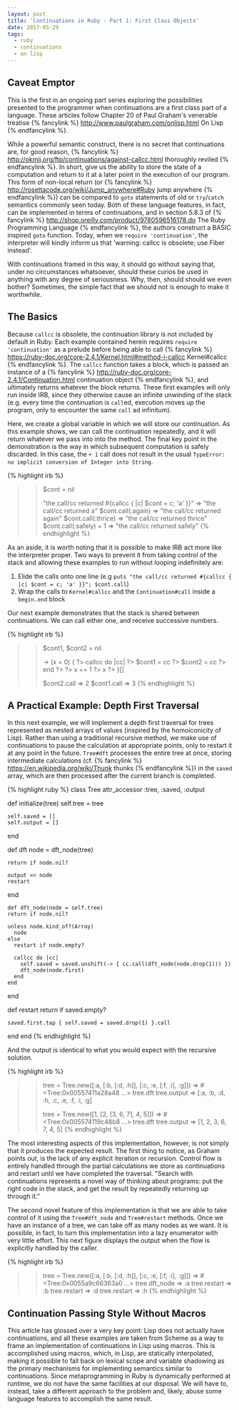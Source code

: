 ```yaml
---
layout: post
title: 'Continuations in Ruby - Part 1: First Class Objects'
date: 2017-05-29
tags:
  - ruby
  - continuations
  - on lisp
---
```


## Caveat Emptor

This is the first in an ongoing part series exploring the possibilities
presented to the programmer when continuations are a first class part of a
language.  These articles follow Chapter 20 of Paul Graham's venerable treatise
{% fancylink %}
  http://www.paulgraham.com/onlisp.html
  On Lisp
{% endfancylink %}.

While a powerful semantic construct, there is no secret that continuations are,
for good reason,
{% fancylink %}
  http://okmij.org/ftp/continuations/against-callcc.html
  thoroughly reviled
{% endfancylink %}.
In short, give us the ability to store the state of a computation and return to
it at a later point in the execution of our program.  This form of non-local
return (or
{% fancylink %}
  http://rosettacode.org/wiki/Jump_anywhere#Ruby
  jump anywhere
{% endfancylink %})
can be compared to `goto` statements of old or `try`/`catch` semantics commonly
seen today.  Both of these language features, in fact, can be implemented in
terms of continuations, and in section 5.8.3 of
{% fancylink %}
  http://shop.oreilly.com/product/9780596516178.do
  The Ruby Programming Language
{% endfancylink %},
the authors construct a BASIC inspired `goto` function.  Today, when we `require
'continuation'`, the interpreter will kindly inform us that 'warning: callcc is
obsolete; use Fiber instead'.

With continuations framed in this way, it should go without saying that, under
no circumstances whatsoever, should these curios be used in anything with any
degree of seriousness.  Why, then, should should we even bother?  Sometimes,
the simple fact that we should not is enough to make it worthwhile.

##

## The Basics

Because `callcc` is obsolete, the continuation library is not included by
default in Ruby.  Each example contained herein requires
`require 'continuation'` as a prelude before being able to call
{% fancylink %}
  https://ruby-doc.org/core-2.4.1/Kernel.html#method-i-callcc
  Kernel#callcc
{% endfancylink %}.
The `callcc` function takes a block, which is passed an instance of a
{% fancylink %}
  http://ruby-doc.org/core-2.4.1/Continuation.html
  continuation object
{% endfancylink %},
and ultimately returns whatever the block returns.  These first examples will
only run inside IRB, since they otherwise cause an infinite unwinding of the
stack (e.g. every time the continuation is `call`ed, execution moves up the
program, only to encounter the same `call` ad infinitum).

Here, we create a global variable in which we will store our continuation.  As
this example shows, we can call the continuation repeatedly, and it will return
whatever we pass into into the method.  The final key point in the
demonstration is the way in which subsequent computation is safely discarded.
In this case, the `+ 1` call does not result in the usual `TypeError: no
implicit conversion of Integer into String`.

{% highlight irb %}
>> $cont = nil
>>
>> "the call/cc returned #{callcc { |c| $cont = c; 'a' }}"
=> "the call/cc returned a"
>> $cont.call(:again)
=> "the call/cc returned again"
>> $cont.call(:thrice)
=> "the call/cc returned thrice"
>> $cont.call(:safely) + 1
=> "the call/cc returned safely"
{% endhighlight %}

As an aside, it is worth noting that it is possible to make IRB act more like
the interpreter proper.  Two ways to prevent it from taking control of the
stack and allowing these examples to run without looping indefinitely are:

1. Elide the calls onto one line (e.g `puts "the call/cc returned #{callcc { |c| $cont = c; 'a' }}"; $cont.call`)
2. Wrap the calls to `Kernel#callcc` and the `Continuation#call` inside a `begin`..`end` block

Our next example demonstrates that the stack is shared between continuations.
We can call either one, and receive successive numbers.

{% highlight irb %}
>> $cont1, $cont2 = nil
>>
>> -> (x = 0) {
?>   callcc do |cc|
?>     $cont1 = cc
?>     $cont2 = cc
?>   end
?>
?>   x += 1
?>   x
?> }[]
>>
>> $cont2.call
=> 2
>> $cont1.call
=> 3
{% endhighlight %}

## A Practical Example: Depth First Traversal

In this next example, we will implement a depth first traversal for trees
represented as nested arrays of values (inspired by the homoiconicity of Lisp).
Rather than using a traditional recursive method, we make use of continuations
to pause the calculation at appropriate points, only to restart it at any point
in the future.  `Tree#dft` processes the entire tree at once, storing
intermediate calculations (cf.
{% fancylink %}
  https://en.wikipedia.org/wiki/Thunk
  thunks
{% endfancylink %})
in the `saved` array, which are then processed after the current branch is
completed.

{% highlight ruby %}
class Tree
  attr_accessor :tree, :saved, :output

  def initialize(tree)
    self.tree = tree

    self.saved = []
    self.output = []
  end

  def dft
  	node = dft_node(tree)

  	return if node.nil?

  	output << node
  	restart
  end

	def dft_node(node = self.tree)
    return if node.nil?

    unless node.kind_of?(Array)
      node
    else
      restart if node.empty?

      callcc do |cc|
        self.saved = saved.unshift(-> { cc.call(dft_node(node.drop(1))) })
        dft_node(node.first)
      end
    end
  end

  def restart
    return if saved.empty?

    saved.first.tap { self.saved = saved.drop(1) }.call
  end
end
{% endhighlight %}

And the output is identical to what you would expect with the recursive solution.

{% highlight irb %}
>> tree = Tree.new([:a, [:b, [:d, :h]], [:c, :e, [:f, :i], :g]])
=> #<Tree:0x00557411a28a48 ...>
>> tree.dft
>> tree.output
=> [:a, :b, :d, :h, :c, :e, :f, :i, :g]
>>
>> tree = Tree.new([1, [2, [3, 6, 7], 4, 5]])
=> #<Tree:0x005574119c48b8 ...>
>> tree.dft
>> tree.output
=> [1, 2, 3, 6, 7, 4, 5]
{% endhighlight %}

The most interesting aspects of this implementation, however, is not simply that
it produces the expected result.  The first thing to notice, as Graham points
out, is the lack of any explicit iteration or recursion.  Control flow is
entirely handled through the partial calculations we store as continuations and
restart until we have completed the traversal.  "Search with continuations
represents a novel way of thinking about programs:  put the right code in the
stack, and get the result by repeatedly returning up through it."

The second novel feature of this implementation is that we are able to take
control of it using the `Tree#dft_node` and `Tree#restart` methods.  Once we
have an instance of a tree, we can take off as many nodes as we want.  It is
possible, in fact, to turn this implementation into a lazy enumerator with very
little effort.  This next figure displays the output when the flow is explicitly
handled by the caller.

{% highlight irb %}
>> tree = Tree.new([:a, [:b, [:d, :h]], [:c, :e, [:f, :i], :g]])
=> #<Tree:0x0055a9c66363a0 ...>
>> tree.dft_node
=> :a
>> tree.restart
=> :b
>> tree.restart
=> :d
>> tree.restart
=> :h
{% endhighlight %}

## Continuation Passing Style Without Macros

This article has glossed over a very key point:  Lisp does not actually have
continuations, and all these examples are taken from Scheme as a way to frame
an implementation of continuations in Lisp using macros.  This is accomplished
using macros, which, in Lisp, are statically interpolated, making it possible
to fall back on lexical scope and variable shadowing as the primary mechanisms
for implementing semantics similar to continuations.  Since metaprogramming in
Ruby is dynamically performed at runtime, we do not have the same facilities at
our disposal.  We will have to, instead, take a different approach to the
problem and, likely, abuse some language features to accomplish the same result.

